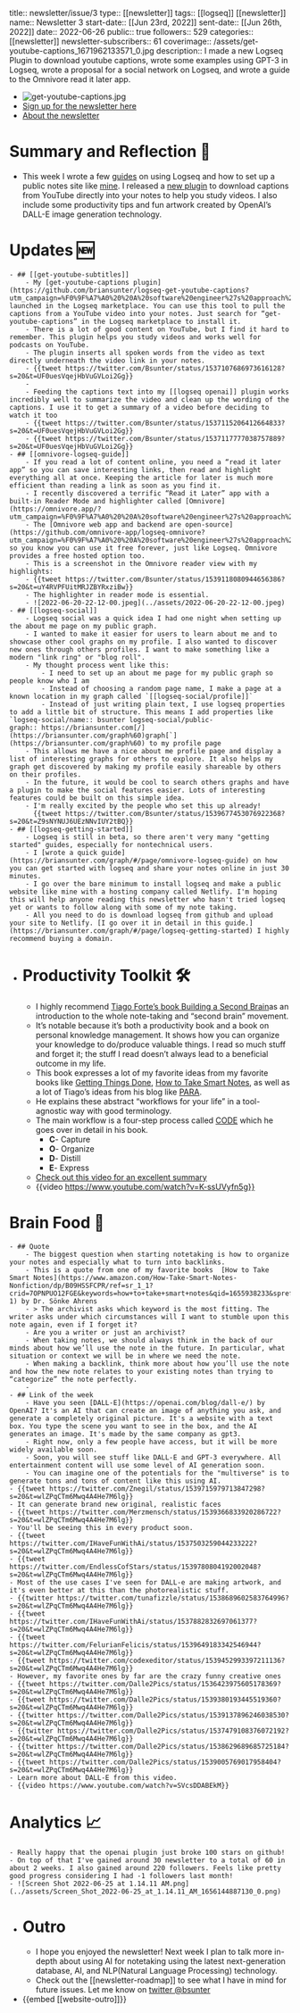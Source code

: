 title:: newsletter/issue/3
type:: [[newsletter]]
tags:: [[logseq]] [[newsletter]]
name:: Newsletter 3
start-date:: [[Jun 23rd, 2022]]
sent-date:: [[Jun 26th, 2022]]
date:: 2022-06-26
public:: true
followers:: 529
categories:: [[newsletter]]
newsletter-subscribers:: 61
coverimage:: /assets/get-youtube-captions_1671962133571_0.jpg
description:: I made a new Logseq Plugin to download youtube captions, wrote some examples using GPT-3 in Logseq, wrote a proposal for a social network on Logseq, and wrote a guide to the Omnivore read it later app.

- ![get-youtube-captions.jpg](../assets/get-youtube-captions_1671962246648_0.jpg)
- [Sign up for the newsletter here](https://newsletter.briansunter.com)
- [About the newsletter]([[newsletter]])
# Summary and Reflection 🤔
- This week I wrote a few [guides](https://briansunter.com/graph/?utm_campaign=%F0%9F%A7%A0%20%20A%20software%20engineer%27s%20approach%20to%20learning&utm_medium=email&utm_source=Revue%20newsletter#/page/logseq-getting-started) on using Logseq and how to set up a public notes site like [mine](https://briansunter.com/graph/?utm_campaign=%F0%9F%A7%A0%20%20A%20software%20engineer%27s%20approach%20to%20learning&utm_medium=email&utm_source=Revue%20newsletter#/page/newsletter-3). I released a [new plugin](https://github.com/briansunter/logseq-get-youtube-captions?utm_campaign=%F0%9F%A7%A0%20%20A%20software%20engineer%27s%20approach%20to%20learning&utm_medium=email&utm_source=Revue%20newsletter) to download captions from YouTube directly into your notes to help you study videos. I also include some productivity tips and fun artwork created by OpenAI’s DALL-E image generation technology.
# Updates 🆕
	- ## [[get-youtube-subtitles]]
		- My [get-youtube-captions plugin](https://github.com/briansunter/logseq-get-youtube-captions?utm_campaign=%F0%9F%A7%A0%20%20A%20software%20engineer%27s%20approach%20to%20learning&utm_medium=email&utm_source=Revue%20newsletter) launched in the Logseq marketplace. You can use this tool to pull the captions from a YouTube video into your notes. Just search for “get-youtube-captions” in the Logseq marketplace to install it.
		- There is a lot of good content on YouTube, but I find it hard to remember. This plugin helps you study videos and works well for podcasts on YouTube.
		- The plugin inserts all spoken words from the video as text directly underneath the video link in your notes.
		- {{tweet https://twitter.com/Bsunter/status/1537107686973616128?s=20&t=UF0uesVqejHbVuGVLoi2Gg}}
		-
		- Feeding the captions text into my [[logseq openai]] plugin works incredibly well to summarize the video and clean up the wording of the captions. I use it to get a summary of a video before deciding to watch it too
		- {{tweet https://twitter.com/Bsunter/status/1537115206412664833?s=20&t=UF0uesVqejHbVuGVLoi2Gg}}
		- {{tweet https://twitter.com/Bsunter/status/1537117777038757889?s=20&t=UF0uesVqejHbVuGVLoi2Gg}}
	- ## [[omnivore-logseq-guide]]
		- If you read a lot of content online, you need a “read it later app” so you can save interesting links, then read and highlight everything all at once. Keeping the article for later is much more efficient than reading a link as soon as you find it.
		- I recently discovered a terrific “Read it Later” app with a built-in Reader Mode and highlighter called [Omnivore](https://omnivore.app/?utm_campaign=%F0%9F%A7%A0%20%20A%20software%20engineer%27s%20approach%20to%20learning&utm_medium=email&utm_source=Revue%20newsletter).
		- The [Omnivore web app and backend are open-source](https://github.com/omnivore-app/logseq-omnivore?utm_campaign=%F0%9F%A7%A0%20%20A%20software%20engineer%27s%20approach%20to%20learning&utm_medium=email&utm_source=Revue%20newsletter), so you know you can use it free forever, just like Logseq. Omnivore provides a free hosted option too.
		- This is a screenshot in the Omnivore reader view with my highlights:
		- {{tweet https://twitter.com/Bsunter/status/1539118080944656386?s=20&t=uY4RVPFUitMRJZBYRxziBw}}
		- The highlighter in reader mode is essential.
		- ![2022-06-20-22-12-00.jpeg](../assets/2022-06-20-22-12-00.jpeg)
	- ## [[logseq-social]]
		- Logseq social was a quick idea I had one night when setting up the about me page on my public graph.
		- I wanted to make it easier for users to learn about me and to showcase other cool graphs on my profile. I also wanted to discover new ones through others profiles. I want to make something like a modern "link ring" or "blog roll".
		- My thought process went like this:
			- I need to set up an about me page for my public graph so people know who I am
			- Instead of choosing a random page name, I make a page at a known location in my graph called `[[logseq-social/profile]]`
			- Instead of just writing plain text, I use logseq properties to add a little bit of structure. This means I add properties like `logseq-social/name:: bsunter logseq-social/public-graph:: https://briansunter.com[/](https://briansunter.com/graph%60)graph[`](https://briansunter.com/graph%60) to my profile page
		- This allows me have a nice about me profile page and display a list of interesting graphs for others to explore. It also helps my graph get discovered by making my profile easily shareable by others on their profiles.
		- In the future, it would be cool to search others graphs and have a plugin to make the social features easier. Lots of interesting features could be built on this simple idea.
		- I'm really excited by the people who set this up already!
		  {{tweet https://twitter.com/Bsunter/status/1539677453076922368?s=20&t=Z9sNYNUJ6UEzNNvIUY2tBQ}}
	- ## [[logseq-getting-started]]
		- Logseq is still in beta, so there aren't very many "getting started" guides, especially for nontechnical users.
		- I [wrote a quick guide](https://briansunter.com/graph/#/page/omnivore-logseq-guide) on how you can get started with logseq and share your notes online in just 30 minutes.
		- I go over the bare minimum to install logseq and make a public website like mine with a hosting company called Netlify. I'm hoping this will help anyone reading this newsletter who hasn't tried logseq yet or wants to follow along with some of my note taking.
		- All you need to do is download logseq from github and upload your site to Netlify. [I go over it in detail in this guide.](https://briansunter.com/graph/#/page/logseq-getting-started) I highly recommend buying a domain.
- # Productivity Toolkit 🛠️
	- I highly recommend [Tiago Forte’s book Building a Second Brain](https://www.amazon.com/Building-Second-Brain-Organize-Potential-ebook/dp/B09LVVN9L3/ref=tmm_kin_swatch_0?_encoding=UTF8&qid=&sr=&utm_campaign=%F0%9F%A7%A0%20%20A%20software%20engineer%27s%20approach%20to%20learning&utm_medium=email&utm_source=Revue%20newsletter)as an introduction to the whole note-taking and “second brain” movement.
	- It’s notable because it’s both a productivity book and a book on personal knowledge management. It shows how you can organize your knowledge to do/produce valuable things. I read so much stuff and forget it; the stuff I read doesn’t always lead to a beneficial outcome in my life.
	- This book expresses a lot of my favorite ideas from my favorite books like [Getting Things Done](https://www.amazon.com/Getting-Things-Done-Stress-Free-Productivity/dp/0142000280/ref=sr_1_3?crid=1D3GB109D9S16&keywords=getting%20things%20done&qid=1655938205&sprefix=getting%20things%20done%2Caudible%2C116&sr=8-3&utm_campaign=%F0%9F%A7%A0%20%20A%20software%20engineer%27s%20approach%20to%20learning&utm_medium=email&utm_source=Revue%20newsletter), [How to Take Smart Notes](https://www.amazon.com/How-Take-Smart-Notes-Nonfiction/dp/B09HSSFCPR/ref=sr_1_1?crid=7OPNPUO12FGE&keywords=how%20to%20take%20smart%20notes&qid=1655938233&sprefix=how%20to%20take%20smart%20note%2Caps%2C115&sr=8-1&utm_campaign=%F0%9F%A7%A0%20%20A%20software%20engineer%27s%20approach%20to%20learning&utm_medium=email&utm_source=Revue%20newsletter), as well as a lot of Tiago’s ideas from his blog like [PARA](https://fortelabs.co/blog/para?utm_campaign=%F0%9F%A7%A0%20%20A%20software%20engineer%27s%20approach%20to%20learning&utm_medium=email&utm_source=Revue%20newsletter).
	- He explains these abstract “workflows for your life” in a tool-agnostic way with good terminology.
	- The main workflow is a four-step process called [CODE](https://www.keepproductive.com/blog/how-to-build-a-second-brain?utm_campaign=%F0%9F%A7%A0%20%20A%20software%20engineer%27s%20approach%20to%20learning&utm_medium=email&utm_source=Revue%20newsletter) which he goes over in detail in his book.
		- **C**- Capture
		- **O**- Organize
		- **D**- Distill
		- **E**- Express
	- [Check out this video for an excellent summary](https://www.youtube.com/watch?utm_campaign=%F0%9F%A7%A0%20%20A%20software%20engineer%27s%20approach%20to%20learning&utm_medium=email&utm_source=Revue%20newsletter&v=K-ssUVyfn5g)
	- {{video  https://www.youtube.com/watch?v=K-ssUVyfn5g}}
# Brain Food 🧠
	- ## Quote
		- The biggest question when starting notetaking is how to organize your notes and especially what to turn into backlinks.
		- This is a quote from one of my favorite books  [How to Take Smart Notes](https://www.amazon.com/How-Take-Smart-Notes-Nonfiction/dp/B09HSSFCPR/ref=sr_1_1?crid=7OPNPUO12FGE&keywords=how+to+take+smart+notes&qid=1655938233&sprefix=how+to+take+smart+note%2Caps%2C115&sr=8-1) by Dr. Sönke Ahrens
		- > The archivist asks which keyword is the most fitting. The writer asks under which circumstances will I want to stumble upon this note again, even if I forget it?
		- Are you a writer or just an archivist?
		- When taking notes, we should always think in the back of our minds about how we’ll use the note in the future. In particular, what situation or context we will be in where we need the note.
		- When making a backlink, think more about how you’ll use the note and how the new note relates to your existing notes than trying to “categorize” the note perfectly.
		-
	- ## Link of the week
		- Have you seen [DALL-E](https://openai.com/blog/dall-e/) by OpenAI? It's an AI that can create an image of anything you ask, and generate a completely original picture. It's a website with a text box. You type the scene you want to see in the box, and the AI generates an image. It's made by the same company as gpt3.
		- Right now, only a few people have access, but it will be more widely available soon.
		- Soon, you will see stuff like DALL-E and GPT-3 everywhere. All entertainment content will use some level of AI generation soon.
		- You can imagine one of the potentials for the "multiverse" is to generate tons and tons of content like this using AI.
	- {{tweet https://twitter.com/Znegil/status/1539715979713847298?s=20&t=wlZPqCTm6Mwq4A4He7M6lg}}
	- It can generate brand new original, realistic faces
	- {{tweet https://twitter.com/Merzmensch/status/1539366833920286722?s=20&t=wlZPqCTm6Mwq4A4He7M6lg}}
	- You'll be seeing this in every product soon.
	- {{tweet https://twitter.com/IHaveFunWithAi/status/1537503259044233222?s=20&t=wlZPqCTm6Mwq4A4He7M6lg}}
	- {{tweet https://twitter.com/EndlessCofStars/status/1539780804192002048?s=20&t=wlZPqCTm6Mwq4A4He7M6lg}}
	- Most of the use cases I've seen for DALL-e are making artwork, and it's even better at this than the photorealistic stuff.
	- {{twitter https://twitter.com/tunafizzle/status/1538689602583764996?s=20&t=wlZPqCTm6Mwq4A4He7M6lg}}
	- {{tweet https://twitter.com/IHaveFunWithAi/status/1537882832697061377?s=20&t=wlZPqCTm6Mwq4A4He7M6lg}}
	- {{tweet https://twitter.com/FelurianFelicis/status/1539649183342546944?s=20&t=wlZPqCTm6Mwq4A4He7M6lg}}
	- {{tweet https://twitter.com/codexeditor/status/1539452993397211136?s=20&t=wlZPqCTm6Mwq4A4He7M6lg}}
	- However, my favorite ones by far are the crazy funny creative ones
	- {{tweet https://twitter.com/Dalle2Pics/status/1536423975605178369?s=20&t=wlZPqCTm6Mwq4A4He7M6lg}}
	- {{tweet https://twitter.com/Dalle2Pics/status/1539380193445519360?s=20&t=wlZPqCTm6Mwq4A4He7M6lg}}
	- {{twitter https://twitter.com/Dalle2Pics/status/1539137896246038530?s=20&t=wlZPqCTm6Mwq4A4He7M6lg}}
	- {{twitter https://twitter.com/Dalle2Pics/status/1537479108376072192?s=20&t=wlZPqCTm6Mwq4A4He7M6lg}}
	- {{twitter https://twitter.com/Dalle2Pics/status/1538629689685725184?s=20&t=wlZPqCTm6Mwq4A4He7M6lg}}
	- {{tweet https://twitter.com/Dalle2Pics/status/1539005769017958404?s=20&t=wlZPqCTm6Mwq4A4He7M6lg}}
	- Learn more about DALL-E from this video.
	- {{video https://www.youtube.com/watch?v=SVcsDDABEkM}}
# Analytics 📈
	- Really happy that the openai plugin just broke 100 stars on github!
	- On top of that I've gained around 30 newsletter to a total of 60 in about 2 weeks. I also gained around 220 followers. Feels like pretty good progress considering I had -1 followers last month!
	- ![Screen Shot 2022-06-25 at 1.14.11 AM.png](../assets/Screen_Shot_2022-06-25_at_1.14.11_AM_1656144887130_0.png)
- # Outro
	- I hope you enjoyed the newsletter! Next week I plan to talk more in-depth about using AI for notetaking using the latest next-generation database, AI, and NLP(Natural Language Processing) technology.
	- Check out the [[newsletter-roadmap]] to see what I have in mind for future issues. Let me know on [twitter @bsunter](https://twitter.com)
- {{embed [[website-outro]]}}